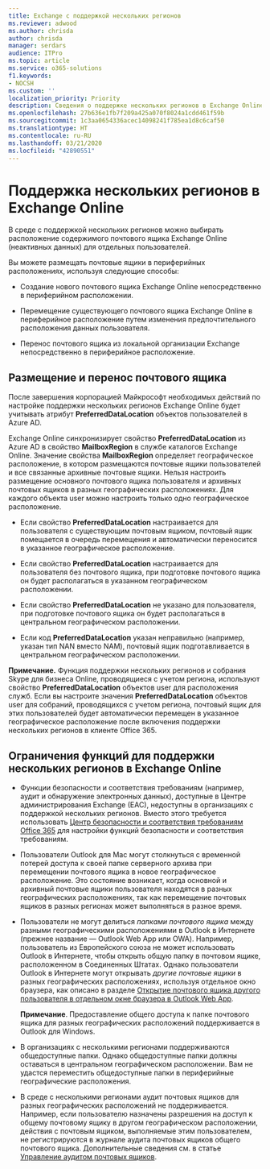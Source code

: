 ```yaml
---
title: Exchange с поддержкой нескольких регионов
ms.reviewer: adwood
ms.author: chrisda
author: chrisda
manager: serdars
audience: ITPro
ms.topic: article
ms.service: o365-solutions
f1.keywords:
- NOCSH
ms.custom: ''
localization_priority: Priority
description: Сведения о поддержке нескольких регионов в Exchange Online.
ms.openlocfilehash: 27b636e1fb7f209a425a070f8024a1cdd461f59b
ms.sourcegitcommit: 1c3aa0654336acec14098241f785ea1d8c6caf50
ms.translationtype: HT
ms.contentlocale: ru-RU
ms.lasthandoff: 03/21/2020
ms.locfileid: "42890551"
---
```

# <a name="multi-geo-capabilities-in-exchange-online"></a>Поддержка нескольких регионов в Exchange Online

В среде с поддержкой нескольких регионов можно выбирать расположение содержимого почтового ящика Exchange Online (неактивных данных) для отдельных пользователей.

Вы можете размещать почтовые ящики в периферийных расположениях, используя следующие способы:

- Создание нового почтового ящика Exchange Online непосредственно в периферийном расположении.

- Перемещение существующего почтового ящика Exchange Online в периферийное расположение путем изменения предпочтительного расположения данных пользователя.

- Перенос почтового ящика из локальной организации Exchange непосредственно в периферийное расположение.

## <a name="mailbox-placement-and-moves"></a>Размещение и перенос почтового ящика

После завершения корпорацией Майкрософт необходимых действий по настройке поддержки нескольких регионов Exchange Online будет учитывать атрибут **PreferredDataLocation** объектов пользователей в Azure AD.

Exchange Online синхронизирует свойство **PreferredDataLocation** из Azure AD в свойство **MailboxRegion** в службе каталогов Exchange Online. Значение свойства **MailboxRegion** определяет географическое расположение, в котором размещаются почтовые ящики пользователей и все связанные архивные почтовые ящики. Нельзя настроить размещение основного почтового ящика пользователя и архивных почтовых ящиков в разных географических расположениях. Для каждого объекта user можно настроить только одно географическое расположение.

- Если свойство **PreferredDataLocation** настраивается для пользователя с существующим почтовым ящиком, почтовый ящик помещается в очередь перемещения и автоматически переносится в указанное географическое расположение.

- Если свойство **PreferredDataLocation** настраивается для пользователя без почтового ящика, при подготовке почтового ящика он будет располагаться в указанном географическом расположении.

- Если свойство **PreferredDataLocation** не указано для пользователя, при подготовке почтового ящика он будет располагаться в центральном географическом расположении.

- Если код **PreferredDataLocation** указан неправильно (например, указан тип NAN вместо NAM), почтовый ящик подготавливается в центральном географическом расположении.

**Примечание.** Функция поддержки нескольких регионов и собрания Skype для бизнеса Online, проводящиеся с учетом региона, используют свойство **PreferredDataLocation** объектов user для расположения служб. Если вы настроите значения **PreferredDataLocation** объектов user для собраний, проводящихся с учетом региона, почтовый ящик для этих пользователей будет автоматически перемещен в указанное географическое расположение после включения поддержки нескольких регионов в клиенте Office 365.

## <a name="feature-limitations-for-multi-geo-in-exchange-online"></a>Ограничения функций для поддержки нескольких регионов в Exchange Online

- Функции безопасности и соответствия требованиям (например, аудит и обнаружение электронных данных), доступные в Центре администрирования Exchange (EAC), недоступны в организациях с поддержкой нескольких регионов. Вместо этого требуется использовать [Центр безопасности и соответствия требованиям Office 365](https://support.office.com/article/7e696a40-b86b-4a20-afcc-559218b7b1b8) для настройки функций безопасности и соответствия требованиям.

- Пользователи Outlook для Mac могут столкнуться с временной потерей доступа к своей папке серверного архива при перемещении почтового ящика в новое географическое расположение. Это состояние возникает, когда основной и архивный почтовые ящики пользователя находятся в разных географических расположениях, так как перемещение почтовых ящиков в разных регионах может выполняться в разное время.

- Пользователи не могут делиться *папками почтового ящика* между разными географическими расположениями в Outlook в Интернете (прежнее название — Outlook Web App или OWA). Например, пользователь из Европейского союза не может использовать Outlook в Интернете, чтобы открыть общую папку в почтовом ящике, расположенном в Соединенных Штатах. Однако пользователи Outlook в Интернете могут открывать *другие почтовые ящики* в разных географических расположениях, используя отдельное окно браузера, как описано в разделе [Открытие почтового ящика другого пользователя в отдельном окне браузера в Outlook Web App](https://support.office.com/article/A909AD30-E413-40B5-A487-0EA70B763081#__toc372210362).

  **Примечание**. Предоставление общего доступа к папке почтового ящика для разных географических расположений поддерживается в Outlook для Windows.

- В организациях с несколькими регионами поддерживаются общедоступные папки. Однако общедоступные папки должны оставаться в центральном географическом расположении. Вам не удастся переместить общедоступные папки в периферийные географические расположения.

- В среде с несколькими регионами аудит почтовых ящиков для разных географических расположений не поддерживается. Например, если пользователю назначены разрешения на доступ к общему почтовому ящику в другом географическом расположении, действия с почтовым ящиком, выполняемые этим пользователем, не регистрируются в журнале аудита почтовых ящиков общего почтового ящика. Дополнительные сведения см. в статье [Управление аудитом почтовых ящиков](https://docs.microsoft.com/microsoft-365/compliance/enable-mailbox-auditing?view=o365-worldwide).
